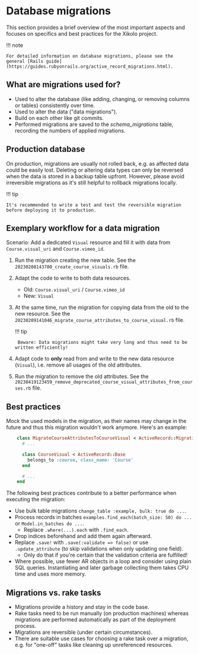 # Database migrations

This section provides a brief overview of the most important aspects and focuses on specifics and best practices for the Xikolo project.

!!! note

    For detailed information on database migrations, please see the general [Rails guide](https://guides.rubyonrails.org/active_record_migrations.html).

## What are migrations used for?

- Used to alter the database (like adding, changing, or removing columns or tables) consistently over time.
- Used to alter the data ("data migrations").
- Build on each other like git commits.
- Performed migrations are saved to the *schema_migrations* table, recording the numbers of applied migrations.

## Production database

On production, migrations are usually not rolled back, e.g. as affected data could be easily lost.
Deleting or altering data types can only be reversed when the data is stored in a backup table upfront.
However, please avoid irreversible migrations as it's still helpful to rollback migrations locally.

!!! tip

    It's recommended to write a test and test the reversible migration before deploying it to production.

## Exemplary workflow for a data migration

Scenario: Add a dedicated `Visual` resource and fill it with data from `Course.visual_uri` and `Course.vimeo_id`.

1. Run the migration creating the new table. See the `20230208143700_create_course_visuals.rb` file.
2. Adapt the code to write to both data resources.
    - Old: `Course.visual_uri` / `Course.vimeo_id`
    - New: `Visual`
3. At the same time, run the migration for copying data from the old to the new resource. See the `20230209141046_migrate_course_attributes_to_course_visual.rb` file.

    !!! tip

        Beware: Data migrations might take very long and thus need to be written efficiently!

4. Adapt code to **only** read from and write to the new data resource (`Visual`), i.e. remove all usages of the old attributes.
5. Run the migration to remove the old attributes. See the `20230419123459_remove_deprecated_course_visual_attributes_from_courses.rb` file.

## Best practices

Mock the used models in the migration, as their names may change in the future and thus this migration wouldn't work anymore. Here's an example:

```ruby
    class MigrateCourseAttributesToCourseVisual < ActiveRecord::Migration[6.0]
      # ...

      class CourseVisual < ActiveRecord::Base
        belongs_to :course, class_name: 'Course'
      end

      # ...
    end
```

The following best practices contribute to a better performance when executing the migration:

- Use bulk table migrations `change_table :example, bulk: true do ...`.
- Process records in batches `examples.find_each(batch_size: 50) do ...` or `Model.in_batches do ...`.
  - Replace `.where(...).each` with `.find_each`.
- Drop indices beforehand and add them again afterward.
- Replace `.save!` with `.save(:validate => false)` or use `.update_attribute` (to skip validations when only updating one field).
  - Only do that if you're certain that the validation criteria are fulfilled!
- Where possible, use fewer AR objects in a loop and consider using plain SQL queries. Instantiating and later garbage collecting them takes CPU time and uses more memory.

## Migrations vs. rake tasks

- Migrations provide a history and stay in the code base.
- Rake tasks need to be run manually (on production machines) whereas migrations are performed automatically as part of the deployment process.
- Migrations are reversible (under certain circumstances).
- There are suitable use cases for choosing a rake task over a migration, e.g. for "one-off" tasks like cleaning up unreferenced resources.
